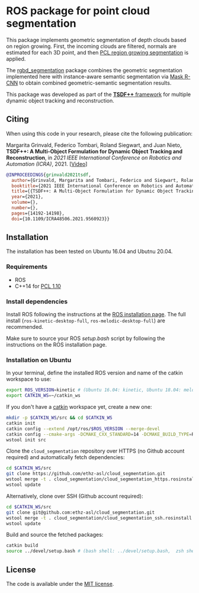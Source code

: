 # ROS package for point cloud segmentation
 
This package implements geometric segmentation of depth clouds based on region growing. First, the incoming clouds are filtered, normals are estimated for each 3D point, and then [PCL region growing segmentation](https://pcl.readthedocs.io/projects/tutorials/en/latest/region_growing_segmentation.html) is applied. 

The [rgbd_segmentation](https://github.com/ethz-asl/rgbd_segmentation) package combines the geometric segmentation implemented here with instance-aware semantic segmentation via [Mask R-CNN](https://github.com/ethz-asl/mask_rcnn_ros) to obtain combined geometric-semantic segmentation results.
 
This package was developed as part of the [**TSDF++** framework](https://github.com/ethz-asl/tsdf-plusplus) for multiple dynamic object tracking and reconstruction. 

## Citing 

When using this code in your research, please cite the following publication:

Margarita Grinvald, Federico Tombari, Roland Siegwart, and Juan Nieto, **TSDF++: A Multi-Object Formulation for Dynamic Object Tracking and Reconstruction**, in _2021 IEEE International Conference on Robotics and Automation (ICRA)_, 2021. [[Video](https://youtu.be/dSJmoeVasI0)]

```bibtex
@INPROCEEDINGS{grinvald2021tsdf,
  author={Grinvald, Margarita and Tombari, Federico and Siegwart, Roland and Nieto, Juan},
  booktitle={2021 IEEE International Conference on Robotics and Automation (ICRA)}, 
  title={{TSDF++: A Multi-Object Formulation for Dynamic Object Tracking and Reconstruction}}, 
  year={2021},
  volume={},
  number={},
  pages={14192-14198},
  doi={10.1109/ICRA48506.2021.9560923}}
```


## Installation

The installation has been tested on Ubuntu 16.04 and Ubutnu 20.04.

### Requirements
- ROS 
- C++14 for [PCL 1.10](https://github.com/PointCloudLibrary/pcl)

### Install dependencies
Install ROS following the instructions at the [ROS installation page](http://wiki.ros.org/ROS/Installation). The full install (`ros-kinetic-desktop-full`, `ros-melodic-desktop-full`) are recommended. 

Make sure to source your ROS _setup.bash_ script by following the instructions on the ROS installation page.

### Installation on Ubuntu
In your terminal, define the installed ROS version and name of the catkin workspace to use:
```bash
export ROS_VERSION=kinetic # (Ubuntu 16.04: kinetic, Ubuntu 18.04: melodic)
export CATKIN_WS=~/catkin_ws
```

If you don't have a [catkin](http://wiki.ros.org/catkin) workspace yet, create a new one:
```bash
mkdir -p $CATKIN_WS/src && cd $CATKIN_WS
catkin init
catkin config --extend /opt/ros/$ROS_VERSION --merge-devel 
catkin config --cmake-args -DCMAKE_CXX_STANDARD=14 -DCMAKE_BUILD_TYPE=Release
wstool init src
```

Clone the `cloud_segmentation` repository over HTTPS (no Github account required) and automatically fetch dependencies:
```bash
cd $CATKIN_WS/src
git clone https://github.com/ethz-asl/cloud_segmentation.git
wstool merge -t . cloud_segmentation/cloud_segmentation_https.rosinstall
wstool update
```

Alternatively, clone over SSH (Github account required):
```bash
cd $CATKIN_WS/src
git clone git@github.com:ethz-asl/cloud_segmentation.git
wstool merge -t . cloud_segmentation/cloud_segmentation_ssh.rosinstall
wstool update
```

Build and source the fetched packages:
```bash
catkin build
source ../devel/setup.bash # (bash shell: ../devel/setup.bash,  zsh shell: ../devel/setup.zsh)
```

## License
The code is available under the [MIT license](https://github.com/ethz-asl/cloud_segmentation/blob/master/LICENSE).
